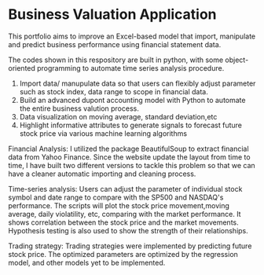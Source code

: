 # Business Valuation Application

This portfolio aims to improve an Excel-based model that import, manipulate and predict business performance using financial statement data. 

The codes shown in this respository are built in python, with some object-oriented programming to automate time series analysis procedure.

1. Import data/ manupulate data so that users can flexibly adjust parameter such as stock index, data range to scope in financial data.
2. Build an advanced dupont accounting model with Python to automate the entire business valution process.
2. Data  visualization on moving average, standard deviation,etc
3. Highlight informative attributes to generate signals to forecast future stock price via various machine learning algorithms


Financial Analysis: I utilized the package BeautifulSoup to extract financial data from Yahoo Finance. Since the website update the layout from time to time, I have built two different versions to tackle this problem so that we can have a cleaner automatic importing and cleaning process.

Time-series analysis: Users can adjust the parameter of individual stock symbol and date range to compare with the SP500 and NASDAQ's performance. The scripts will plot the stock price movement,moving average, daily violatility, etc, comparing with the market performance. It shows correlation between the stock price and the market movements. Hypothesis testing is also used to show the strength of their relationships.

Trading strategy: Trading strategies were implemented by predicting future stock price. The optimized parameters are optimized by the regression model, and other models yet to be implemented.

